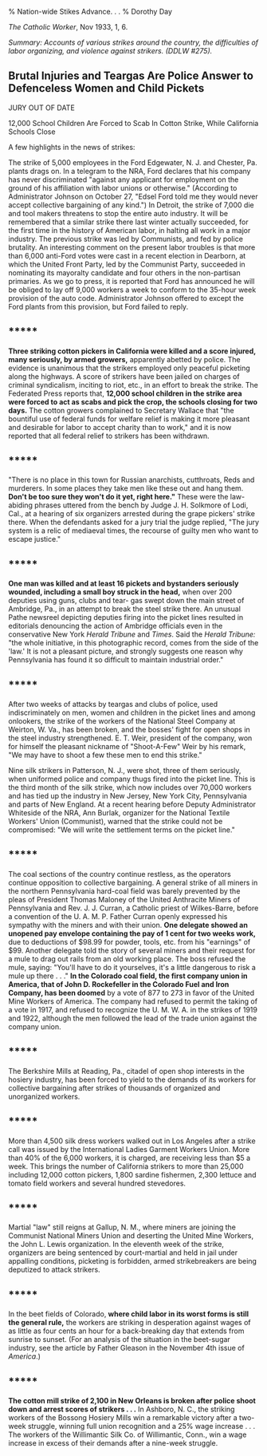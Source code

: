 % Nation-wide Stikes Advance. . .
% Dorothy Day

*The Catholic Worker*, Nov 1933, 1, 6.

*Summary: Accounts of various strikes around the country, the
difficulties of labor organizing, and violence against strikers. (DDLW
\#275).*

Brutal Injuries and Teargas Are Police Answer to Defenceless Women and Child Pickets
------------------------------------------------------------------------------------

JURY OUT OF DATE

12,000 School Children Are Forced to Scab In Cotton Strike, While
California Schools Close

A few highlights in the news of strikes:

The strike of 5,000 employees in the Ford Edgewater, N. J. and Chester,
Pa. plants drags on. In a telegram to the NRA, Ford declares that his
company has never discriminated "against any applicant for employment on
the ground of his affiliation with labor unions or otherwise."
(According to Administrator Johnson on October 27, "Edsel Ford told me
they would never accept collective bargaining of any kind.") In Detroit,
the strike of 7,000 die and tool makers threatens to stop the entire
auto industry. It will be remembered that a similar strike there last
winter actually succeeded, for the first time in the history of American
labor, in halting all work in a major industry. The previous strike was
led by Communists, and fed by police brutality. An interesting comment
on the present labor troubles is that more than 6,000 anti-Ford votes
were cast in a recent election in Dearborn, at which the United Front
Party, led by the Communist Party, succeeded in nominating its mayoralty
candidate and four others in the non-partisan primaries. As we go to
press, it is reported that Ford has announced he will be obliged to lay
off 9,000 workers a week to conform to the 35-hour week provision of the
auto code. Administrator Johnson offered to except the Ford plants from
this provision, but Ford failed to reply.

## *****

**Three striking cotton pickers in California were killed and a score
injured, many seriously, by armed growers,** apparently abetted by
police. The evidence is unanimous that the strikers employed only
peaceful picketing along the highways. A score of strikers have been
jailed on charges of criminal syndicalism, inciting to riot, etc., in an
effort to break the strike. The Federated Press reports that, **12,000
school children in the strike area were forced to act as scabs and pick
the crop, the schools closing for two days.** The cotton growers
complained to Secretary Wallace that "the bountiful use of federal funds
for welfare relief is making it more pleasant and desirable for labor to
accept charity than to work," and it is now reported that all federal
relief to strikers has been withdrawn.

## *****

"There is no place in this town for Russian anarchists, cutthroats, Reds
and murderers. In some places they take men like these out and hang
them. **Don't be too sure they won't do it yet, right here."** These
were the law-abiding phrases uttered from the bench by Judge J. H.
Solkmore of Lodi, Cal., at a hearing of six organizers arrested during
the grape pickers' strike there. When the defendants asked for a jury
trial the judge replied, "The jury system is a relic of mediaeval times,
the recourse of guilty men who want to escape justice."

## *****

**One man was killed and at least 16 pickets and bystanders seriously
wounded, including a small boy struck in the head,** when over 200
deputies using guns, clubs and tear- gas swept down the main street of
Ambridge, Pa., in an attempt to break the steel strike there. An unusual
Pathe newsreel depicting deputies firing into the picket lines resulted
in editorials denouncing the action of Ambridge officials even in the
conservative New York *Herald Tribune* and *Times*. Said the *Herald
Tribune:* "the whole initiative, in this photographic record, comes from
the side of the 'law.' It is not a pleasant picture, and strongly
suggests one reason why Pennsylvania has found it so difficult to
maintain industrial order."

## *****

After two weeks of attacks by teargas and clubs of police, used
indiscriminately on men, women and children in the picket lines and
among onlookers, the strike of the workers of the National Steel Company
at Weirton, W. Va., has been broken, and the bosses' fight for open
shops in the steel industry strengthened. E. T. Weir, president of the
company, won for himself the pleasant nickname of "Shoot-A-Few" Weir by
his remark, "We may have to shoot a few these men to end this strike."

Nine silk strikers in Patterson, N. J., were shot, three of them
seriously, when uniformed police and company thugs fired into the picket
line. This is the third month of the silk strike, which now includes
over 70,000 workers and has tied up the industry in New Jersey, New York
City, Pennsylvania and parts of New England. At a recent hearing before
Deputy Administrator Whiteside of the NRA, Ann Burlak, organizer for the
National Textile Workers' Union (Communist), warned that the strike
could not be compromised: "We will write the settlement terms on the
picket line."

## *****

The coal sections of the country continue restless, as the operators
continue opposition to collective bargaining. A general strike of all
miners in the northern Pennsylvania hard-coal field was barely prevented
by the pleas of President Thomas Maloney of the United Anthracite Miners
of Pennsylvania and Rev. J. J. Curran, a Catholic priest of
Wilkes-Barre, before a convention of the U. A. M. P. Father Curran
openly expressed his sympathy with the miners and with their union.
**One delegate showed an unopened pay envelope containing the pay of 1
cent for two weeks work,** due to deductions of \$98.99 for powder,
tools, etc. from his "earnings" of \$99. Another delegate told the story
of several miners and their request for a mule to drag out rails from an
old working place. The boss refused the mule, saying: "You'll have to do
it yourselves, it's a little dangerous to risk a mule up there . . ."
**In the Colorado coal field, the first company union in America, that
of John D. Rockefeller in the Colorado Fuel and Iron Company, has been
doomed** by a vote of 877 to 273 in favor of the United Mine Workers of
America. The company had refused to permit the taking of a vote in 1917,
and refused to recognize the U. M. W. A. in the strikes of 1919 and
1922, although the men followed the lead of the trade union against the
company union.

## *****

The Berkshire Mills at Reading, Pa., citadel of open shop interests in
the hosiery industry, has been forced to yield to the demands of its
workers for collective bargaining after strikes of thousands of
organized and unorganized workers.

## *****

More than 4,500 silk dress workers walked out in Los Angeles after a
strike call was issued by the International Ladies Garment Workers
Union. More than 40% of the 6,000 workers, it is charged, are receiving
less than \$5 a week. This brings the number of California strikers to
more than 25,000 including 12,000 cotton pickers, 1,800 sardine
fishermen, 2,300 lettuce and tomato field workers and several hundred
stevedores.

## *****

Martial "law" still reigns at Gallup, N. M., where miners are joining
the Communist National Miners Union and deserting the United Mine
Workers, the John L. Lewis organization. In the eleventh week of the
strike, organizers are being sentenced by court-martial and held in jail
under appalling conditions, picketing is forbidden, armed strikebreakers
are being deputized to attack strikers.

## *****

In the beet fields of Colorado, **where child labor in its worst forms
is still the general rule,** the workers are striking in desperation
against wages of as little as four cents an hour for a back-breaking day
that extends from sunrise to sunset. (For an analysis of the situation
in the beet-sugar industry, see the article by Father Gleason in the
November 4th issue of *America*.)

## *****

**The cotton mill strike of 2,100 in New Orleans is broken after police
shoot down and arrest scores of strikers . . .** In Ashboro, N. C., the
striking workers of the Bossong Hosiery Mills win a remarkable victory
after a two-week struggle, winning full union recognition and a 25% wage
increase . . . The workers of the Willimantic Silk Co. of Willimantic,
Conn., win a wage increase in excess of their demands after a nine-week
struggle.
